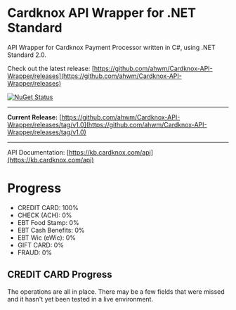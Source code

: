 # Cardknox API Wrapper for .NET Standard
API Wrapper for Cardknox Payment Processor written in C#, using .NET Standard 2.0.

Check out the latest release: [https://github.com/ahwm/Cardknox-API-Wrapper/releases](https://github.com/ahwm/Cardknox-API-Wrapper/releases)

[![NuGet Status](https://img.shields.io/badge/nuget-1.0-brightgreen.svg)](https://www.nuget.org/packages/Cardknox.API.Wrapper/)

---

**Current Release:** [https://github.com/ahwm/Cardknox-API-Wrapper/releases/tag/v1.0](https://github.com/ahwm/Cardknox-API-Wrapper/releases/tag/v1.0)

---

API Documentation: [https://kb.cardknox.com/api](https://kb.cardknox.com/api)

# Progress
* CREDIT CARD: 100%
* CHECK (ACH): 0%
* EBT Food Stamp: 0%
* EBT Cash Benefits: 0%
* EBT Wic (eWic): 0%
* GIFT CARD: 0%
* FRAUD: 0%

## CREDIT CARD Progress
The operations are all in place. There may be a few fields that were missed and it hasn't yet been tested in a live environment.